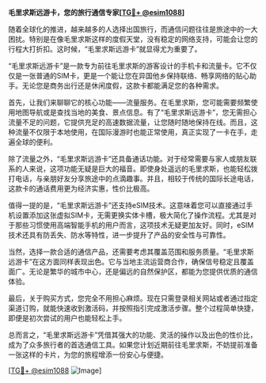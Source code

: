 **毛里求斯远游卡，您的旅行通信专家[[TG💪+ @esim1088](https://t.me/s/esim1088)]**

随着全球化的推进，越来越多的人选择出国旅行，而通信问题往往是旅途中的一大困扰。特别是在像毛里求斯这样的度假天堂，没有稳定的网络支持，可能会让您的行程大打折扣。这时候，“毛里求斯远游卡”就显得尤为重要了。

“毛里求斯远游卡”是一款专为前往毛里求斯的游客设计的手机卡和流量卡。它不仅仅是一张普通的SIM卡，更是一个能让您在异国他乡保持联络、畅享网络的贴心助手。无论您是商务出行还是休闲度假，这款卡都能满足您的各种需求。

首先，让我们来聊聊它的核心功能——流量服务。在毛里求斯，您可能需要频繁使用地图导航或是查找当地的美食、景点信息。有了“毛里求斯远游卡”，您无需担心流量不足的问题，它提供充足的高速数据流量，让您随时随地保持在线。而且，这种流量不仅限于本地使用，在国际漫游时也能正常使用，真正实现了一卡在手，走遍全球的便利。

除了流量之外，“毛里求斯远游卡”还具备通话功能。对于经常需要与家人或朋友联系的人来说，这项功能无疑是巨大的福音。即使身处遥远的毛里求斯，也能轻松拨打电话，与亲朋好友分享旅途中的点滴趣事。并且，相较于传统的国际长途电话，这款卡的通话费用更为经济实惠，性价比极高。

值得一提的是，“毛里求斯远游卡”还支持eSIM技术。这意味着您可以直接通过手机设置添加这张虚拟SIM卡，无需更换实体卡槽，极大简化了操作流程。尤其是对于那些习惯使用高端智能手机的用户而言，这项技术无疑更加友好。同时，eSIM技术还具有防丢失、防水等特性，进一步提升了产品的安全性与可靠性。

当然，选择一款合适的通信产品，还需要考虑其覆盖范围和服务质量。“毛里求斯远游卡”在这方面同样表现出色。它与当地主流运营商合作，确保信号稳定且覆盖面广。无论是繁华的城市中心，还是偏远的自然保护区，都能为您提供优质的通信体验。

最后，关于购买方式，您完全不用担心麻烦。现在只需登录相关网站或者通过指定渠道订购，就能快速收到激活码，并按照指引完成激活步骤。整个过程简单快捷，即便是初次尝试的用户也能轻松上手。

总而言之，“毛里求斯远游卡”凭借其强大的功能、灵活的操作以及出色的性价比，成为了众多旅行者的首选通信工具。如果您计划近期前往毛里求斯，不妨提前准备一张这样的卡片，为您的旅程增添一份安心与便捷。

[[TG💪+ @esim1088](https://t.me/s/esim1088) ![Image](https://i.postimg.cc/4NQfJmqS/Snipaste-2025-05-13-00-14-12.png)]